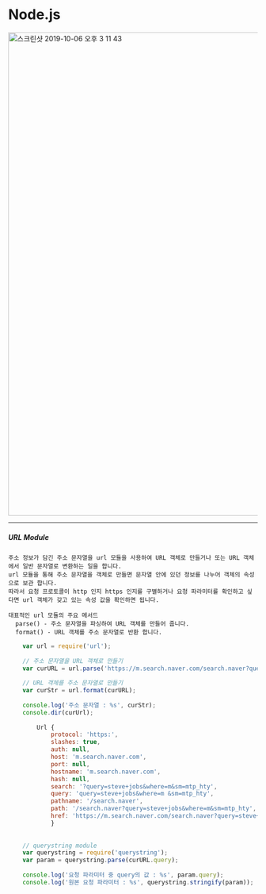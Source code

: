 # Node.js

<img width="974" alt="스크린샷 2019-10-06 오후 3 11 43" src="https://user-images.githubusercontent.com/48753593/66265110-ad591b00-e84b-11e9-9c56-463992e883be.png">


<hr />

##### URL Module
    주소 정보가 담긴 주소 문자열을 url 모듈을 사용하여 URL 객체로 만들거나 또는 URL 객체에서 일반 문자열로 변환하는 일을 합니다.
    url 모듈을 통해 주소 문자열을 객체로 만들면 문자열 안에 있던 정보를 나누어 객체의 속성으로 보관 합니다.
    따라서 요청 프로토콜이 http 인지 https 인지를 구별하거나 요청 파라미터를 확인하고 싶다면 url 객체가 갖고 있는 속성 값을 확인하면 됩니다.
    
    대표적인 url 모듈의 주요 메서드
      parse() - 주소 문자열을 파싱하여 URL 객체를 만들어 줍니다.
      format() - URL 객체를 주소 문자열로 반환 합니다.
      
      
```js
    var url = require('url');
    
    // 주소 문자열을 URL 객체로 만들기
    var curURL = url.parse('https://m.search.naver.com/search.naver?query=steve+jobs&where=m&sm-mtp_hty');
    
    // URL 객체를 주소 문자열로 만들기
    var curStr = url.format(curURL);
    
    console.log('주소 문자열 : %s', curStr);
    console.dir(curUrl);
    
        Url { 
            protocol: 'https:',
            slashes: true,
            auth: null,
            host: 'm.search.naver.com',
            port: null,
            hostname: 'm.search.naver.com',
            hash: null,
            search: '?query=steve+jobs&where=m&sm=mtp_hty',
            query: 'query=steve+jobs&where=m &sm=mtp_hty',
            pathname: '/search.naver',
            path: '/search.naver?query=steve+jobs&where=m&sm=mtp_hty',
            href: 'https://m.search.naver.com/search.naver?query=steve+jobs&where=m&sm-mtp_hty' 
            }
            
    
    // querystring module
    var querystring = require('querystring');
    var param = querystring.parse(curURL.query);
    
    console.log('요청 파라미터 중 query의 값 : %s', param.query);
    console.log('원본 요청 파라미터 : %s', querystring.stringify(param));
        
```
